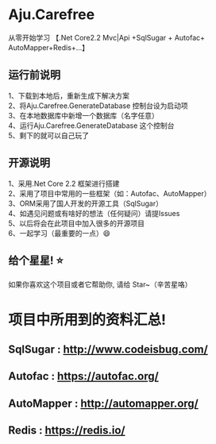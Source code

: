# Aju.Carefree
从零开始学习 【.Net Core2.2 Mvc|Api +SqlSugar + Autofac+ AutoMapper+Redis+...】

## 运行前说明
1、下载到本地后，重新生成下解决方案<br/>
2、将Aju.Carefree.GenerateDatabase 控制台设为启动项<br/>
3、在本地数据库中新增一个数据库（名字任意）<br/>
4、运行Aju.Carefree.GenerateDatabase 这个控制台<br/>
5、剩下的就可以自己玩了

## 开源说明
 1、采用.Net Core 2.2 框架进行搭建 <br/>
 2、采用了项目中常用的一些框架（如：Autofac、AutoMapper）<br/>
 3、ORM采用了国人开发的开源工具（SqlSugar） <br/>
 4、如遇见问题或有啥好的想法（任何疑问）请提Issues <br/>
 5、以后将会在此项目中加入很多的开源项目 <br/>
 6、一起学习（最重要的一点）😄

## 给个星星! ⭐️
如果你喜欢这个项目或者它帮助你, 请给 Star~（辛苦星咯）

# 项目中所用到的资料汇总!
##  SqlSugar    : http://www.codeisbug.com/
##  Autofac     : https://autofac.org/
##  AutoMapper  : http://automapper.org/
##  Redis       : https://redis.io/
